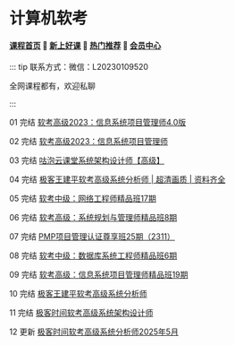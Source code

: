 # 计算机软考

#### [**课程首页**](../../README.md) 💖 [**新上好课**](./xshk.md) 💖 [**热门推荐**](./rmtj.md) 💖 [**会员中心**](./vip.md)

::: tip
联系方式：微信：L20230109520

全网课程都有，欢迎私聊

:::

01 完结 [软考高级2023：信息系统项目管理师4.0版](https://e.51cto.com/training_1094.html)

02 完结 [软考高级2023：信息系统项目管理师](https://e.51cto.com/training_1094.html)

03 完结 [咕泡云课堂系统架构设计师【高级】](https://ke.gupaoedu.cn/course/vip/1979)

04 完结 [极客王建平软考高级系统分析师 | 超清画质 | 资料齐全](https://u.geekbang.org/subject/software-exam-sa?utm_source=u_nav_web&utm_medium=u_nav_web&utm_term=u_nav_web)

05 完结 [软考中级：网络工程师精品班17期](https://edu.51cto.com/px/train/1302.html)

06 完结 [软考高级：系统规划与管理师精品班8期](https://edu.51cto.com/px/train/1194.html)

07 完结 [PMP项目管理认证尊享班25期（2311）](https://edu.51cto.com/px/train/1229.html)

08 完结 [软考中级：数据库系统工程师精品班6期](https://e.51cto.com/training_1195.html)

09 完结 [软考高级：信息系统项目管理师精品班19期](https://e.51cto.com/training_1176.html)

10 完结 [极客王建平软考高级系统分析师 ](https://u.geekbang.org/subject/software-exam-sa?utm_source=u_nav_web&utm_medium=u_nav_web&utm_term=u_nav_web)

11 完结 [极客时间软考高级系统架构设计师](https://u.geekbang.org/subject/software-exam-arch?utm_source=u_nav_web&utm_medium=u_nav_web&utm_term=u_nav_web)

12 更新 [极客时间软考高级系统分析师2025年5月](https://u.geekbang.org/subject/software-exam-sa/1006372?utm_source=u_nav_web&utm_medium=u_nav_web&utm_term=u_nav_web&gk_cus_user_wechat=university)